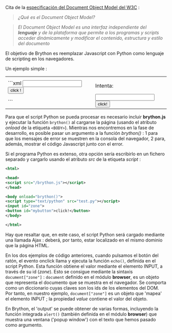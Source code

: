 Cita de la [especificación del Document Object Model del W3C](http://www.w3.org/DOM/) :

> _¿Qué es el Document Object Model?_

> _El Document Object Model es una interfaz independiente del **lenguaje** y_
> _de la plataforma que permite a los programas y scripts acceder dinámicamente_
> _y modificar el contenido, estructura y estilo del documento_

El objetivo de Brython es reemplazar Javascript con Python como lenguaje de
scripting en los navegadores.

Un ejemplo simple :

<table>
<tr>
<td>
```xml
<html>
<head>
<script src="/brython.js"></script>
</head>
<body onload="brython()">
<script type="text/python">
from browser import document, alert

# bind event 'click' on button to function echo

def echo(ev):
    alert(document["zone"].value)

document["mybutton"].bind("click", echo)
</script>
<input id="zone">
<button id="mybutton">click !</button>
</body>
</html>
```
</td>
<td style="padding-left:20px">

Intenta:

<script type="text/python">
from browser import document, alert

def echo(ev):
    alert(document["zone"].value)

document["mybutton"].bind("click", echo)
</script>

<input id="zone">
<button id="mybutton">click!</button>

</td>
</tr>
</table>

Para que el script Python se pueda procesar es necesario incluir
__brython.js__ y ejecutar la función `brython()` al cargarse la página
(usando el atributo _onload_ de la etiqueta `<BODY>`). Mientras nos
encontremos en la fase de desarrollo, es posible pasar un argumento a la
función _brython()_ : 1 para que los mensajes de error se muestren en la
consola del navegador, 2 para, además, mostrar el código Javascript junto
con el error.

Si el programa Python es extenso, otra opción sería escribirlo en un fichero
separado y cargarlo usando el atributo _src_ de la etiqueta _script_ :

```xml
<html>

<head>
<script src="/brython.js"></script>
</head>

<body onload="brython()">
<script type="text/python" src="test.py"></script>
<input id="zone">
<button id="mybutton">click!</button>
</body>

</html>
```

Hay que resaltar que, en este caso, el script Python será cargado mediante
una llamada Ajax : deberá, por tanto, estar localizado en el mismo dominio
que la página HTML.

En los dos ejemplos de código anteriores, cuando pulsamos el botón del ratón,
el evento onclick llama y ejecuta la función `echo()`, definida en el script
Python. Esta función obtiene el valor mediante el elemento INPUT, a través de
su id (_zone_). Esto se consigue mediante la sintaxis `document["zone"]` :
`document` definido en el módulo **browser**, es un objeto que representa el
documento que se muestra en el navegador. Se comporta como un diccionario
cuyas claves son los ids de los elementos del DOM. Por tanto, en nuestro
ejemplo, `document["zone"]` es un objeto que 'mapea' el elemento INPUT ; la
propiedad _value_ contiene el valor del objeto.

En Brython, el 'output' se puede obtener de varias formas, incluyendo la
función integrada `alert()` (también definida en el módulo **browser**) que
muestra una ventana ('popup window') con el texto que hemos pasado como
argumento.
